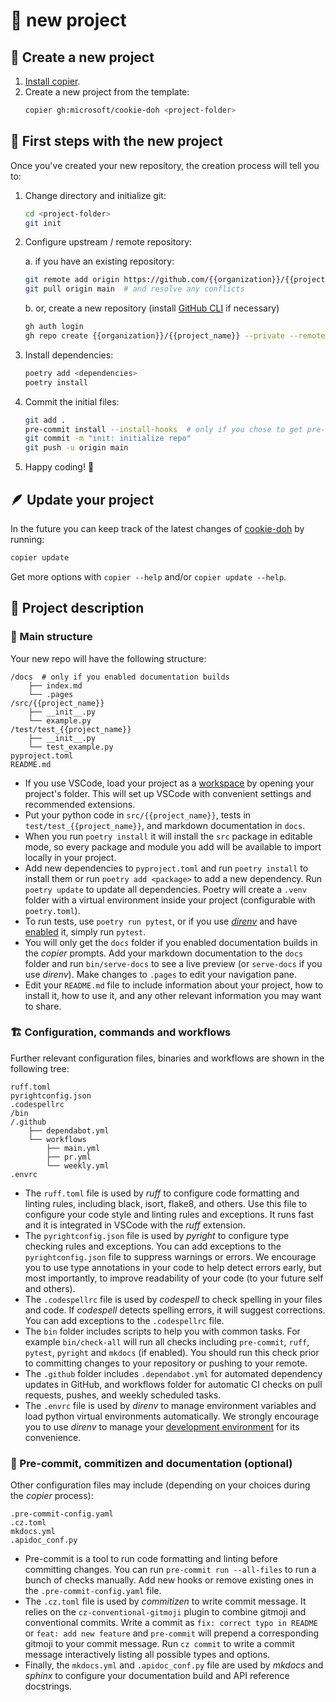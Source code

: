 # :rocket: new project

## :tada: Create a new project

1. [Install copier](dev_setup#copier).
2. Create a new project from the template:
    ```bash
    copier gh:microsoft/cookie-doh <project-folder>
    ```


## :walking: First steps with the new project
Once you've created your new repository, the creation process will tell you to:

1. Change directory and initialize git:
    ```bash
    cd <project-folder>
    git init
    ```
2. Configure upstream / remote repository:

    a. if you have an existing repository:
    ```bash
    git remote add origin https://github.com/{{organization}}/{{project_name}}.git
    git pull origin main  # and resolve any conflicts
    ```
    b. or, create a new repository (install [GitHub CLI](https://cli.github.com/) if necessary)
    ```bash
    gh auth login
    gh repo create {{organization}}/{{project_name}} --private --remote=origin
    ```
3. Install dependencies:
    ```bash
    poetry add <dependencies>
    poetry install
    ```
4. Commit the initial files:
    ```bash
    git add .
    pre-commit install --install-hooks  # only if you chose to get pre-commit in your project
    git commit -m "init: initialize repo"
    git push -u origin main
    ```
5. Happy coding! :rocket:


## :feather: Update your project

In the future you can keep track of the latest changes of
[cookie-doh](https://aka.ms/cookie-doh) by running:
```bash
copier update
```
Get more options with `copier --help` and/or `copier update --help`.


## :house_with_garden: Project description

### :bricks: Main structure
Your new repo will have the following structure:

```
/docs  # only if you enabled documentation builds
    ├── index.md
    └── .pages
/src/{{project_name}}
    ├── __init__.py
    └── example.py
/test/test_{{project_name}}
    ├── __init__.py
    └── test_example.py
pyproject.toml
README.md
```

* If you use VSCode, load your project as a
[workspace](https://code.visualstudio.com/docs/editor/workspaces#_singlefolder-workspaces)
by opening your project's folder.
This will set up VSCode with convenient settings and recommended extensions.
* Put your python code in `src/{{project_name}}`, tests in `test/test_{{project_name}}`,
and markdown documentation in `docs`.
* When you run `poetry install` it will install the `src` package in editable mode, so every package
and module you add will be available to import locally in your project.
* Add new dependencies to `pyproject.toml` and run `poetry install` to install them or
run `poetry add <package>` to add a new dependency. Run `poetry update` to update all dependencies.
Poetry will create a `.venv` folder with a virtual environment inside your project (configurable
with `poetry.toml`).
* To run tests, use `poetry run pytest`, or if you use [_direnv_](https://github.com/direnv/direnv)
and have [enabled](dev_setup.md#direnv) it, simply run `pytest`.
* You will only get the `docs` folder if you enabled documentation builds in the _copier_ prompts.
Add your markdown documentation to the `docs` folder and run `bin/serve-docs` to see a live preview
(or `serve-docs` if you use _direnv_). Make changes to `.pages` to edit your navigation pane.
* Edit your `README.md` file to include information about your project, how to install it,
how to use it, and any other relevant information you may want to share.


### :building_construction: Configuration, commands and workflows

Further relevant configuration files, binaries and workflows are shown in the following tree:
```
ruff.toml
pyrightconfig.json
.codespellrc
/bin
/.github
    ├── dependabot.yml
    └── workflows
        ├── main.yml
        ├── pr.yml
        └── weekly.yml
.envrc
```

* The `ruff.toml` file is used by _ruff_ to configure code formatting and linting rules, including
black, isort, flake8, and others. Use this file to configure your code style and linting rules
and exceptions. It runs fast and it is integrated in VSCode with the _ruff_ extension.
* The `pyrightconfig.json` file is used by _pyright_ to configure type checking rules and exceptions.
You can add exceptions to the `pyrightconfig.json` file to suppress warnings or errors.
We encourage you to use type annotations in your code to help detect errors early, but most
importantly, to improve readability of your code (to your future self and others).
* The `.codespellrc` file is used by _codespell_ to check spelling in your files and code.
If _codespell_ detects spelling errors, it will suggest corrections.
You can add exceptions to the `.codespellrc` file.
* The `bin` folder includes scripts to help you with common tasks. For example `bin/check-all` will
run all checks including `pre-commit`, `ruff`, `pytest`, `pyright` and `mkdocs` (if enabled).
You should run this check prior to committing changes to your repository or pushing to your remote.
* The `.github` folder includes `.dependabot.yml` for automated dependency updates in GitHub,
and workflows folder for automatic CI checks on pull requests, pushes, and weekly scheduled tasks.
* The `.envrc` file is used by _direnv_ to manage environment variables and load python virtual
environments automatically. We strongly encourage you to use _direnv_ to manage your [development
environment](dev_setup.md#direnv) for its convenience.


### :cherries: Pre-commit, commitizen and documentation (optional)

Other configuration files may include (depending on your choices during the _copier_ process):
```
.pre-commit-config.yaml
.cz.toml
mkdocs.yml
.apidoc_conf.py
```

* Pre-commit is a tool to run code formatting and linting before committing changes.
You can run `pre-commit run --all-files` to run a bunch of checks manually.
Add new hooks or remove existing ones in the `.pre-commit-config.yaml` file.
* The `.cz.toml` file is used by _commitizen_ to write commit message.
It relies on the `cz-conventional-gitmoji` plugin to combine gitmoji and conventional commits.
Write a commit as `fix: correct typo in README` or `feat: add new feature` and `pre-commit` will
prepend a corresponding gitmoji to your commit message.
Run `cz commit` to write a commit message interactively listing all possible types and options.
* Finally, the `mkdocs.yml` and `.apidoc_conf.py` file are used by _mkdocs_ and _sphinx_ to
configure your documentation build and API reference docstrings.
